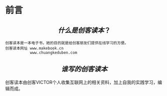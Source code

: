 # 前言

## $$什么是创客读本？$$
    创客读本是一本电子书，她的目的就是给创客朋友们提供在线学习的方便。
    创客读本网址 www.makebook.cn 
               www.chuangkeduben.com
               
  
## $$谁写的创客读本$$

创客读本由创客VICTOR个人收集互联网上的相关资料，加上自我的实践学习，编辑而成。
             





